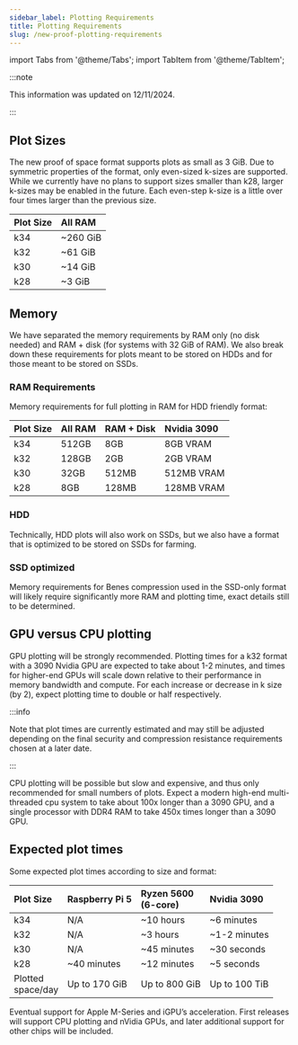```yaml
---
sidebar_label: Plotting Requirements
title: Plotting Requirements
slug: /new-proof-plotting-requirements
---
```


import Tabs from '@theme/Tabs';
import TabItem from '@theme/TabItem';

:::note

This information was updated on 12/11/2024.

:::

## Plot Sizes

The new proof of space format supports plots as small as 3 GiB. Due to symmetric properties of the format, only even-sized k-sizes are supported. While we currently have no plans to support sizes smaller than k28, larger k-sizes may be enabled in the future. Each even-step k-size is a little over four times larger than the previous size.

| Plot Size | All RAM                  |
| :-------- | :----------------------- |
| k34       | ~260 GiB |
| k32       | ~61 GiB  |
| k30       | ~14 GiB  |
| k28       | ~3 GiB   |

## Memory

We have separated the memory requirements by RAM only (no disk needed) and RAM + disk (for systems with 32 GiB of RAM). We also break down these requirements for plots meant to be stored on HDDs and for those meant to be stored on SSDs.

### RAM Requirements

Memory requirements for full plotting in RAM for HDD friendly format:

| Plot Size | All RAM | RAM + Disk | Nvidia 3090 |
| :-------- | :------ | :--------- | :---------- |
| k34       | 512GB   | 8GB        | 8GB VRAM    |
| k32       | 128GB   | 2GB        | 2GB VRAM    |
| k30       | 32GB    | 512MB      | 512MB VRAM  |
| k28       | 8GB     | 128MB      | 128MB VRAM  |

### HDD

Technically, HDD plots will also work on SSDs, but we also have a format that is optimized to be stored on SSDs for farming.

### SSD optimized

Memory requirements for Benes compression used in the SSD-only format will likely require significantly more RAM and plotting time, exact details still to be determined.

## GPU versus CPU plotting

GPU plotting will be strongly recommended. Plotting times for a k32 format with a 3090 Nvidia GPU are expected to take about 1-2 minutes, and times for higher-end GPUs will scale down relative to their performance in memory bandwidth and compute. For each increase or decrease in k size (by 2), expect plotting time to double or half respectively.

:::info

Note that plot times are currently estimated and may still be adjusted depending on the final security and compression resistance requirements chosen at a later date.

:::

CPU plotting will be possible but slow and expensive, and thus only recommended for small numbers of plots. Expect a modern high-end multi-threaded cpu system to take about 100x longer than a 3090 GPU, and a single processor with DDR4 RAM to take 450x times longer than a 3090 GPU.

## Expected plot times

Some expected plot times according to size and format:

| Plot Size               | Raspberry Pi 5              | Ryzen 5600 <br/> (6-core) | Nvidia 3090                  |
| :---------------------- | :-------------------------- | :------------------------------------------- | :--------------------------- |
| k34                     | N/A                         | ~10 hours                    | ~6 minutes   |
| k32                     | N/A                         | ~3 hours                     | ~1-2 minutes |
| k30                     | N/A                         | ~45 minutes                  | ~30 seconds  |
| k28                     | ~40 minutes | ~12 minutes                  | ~5 seconds   |
| Plotted <br/> space/day | Up to 170 GiB               | Up to 800 GiB                                | Up to 100 TiB                |

Eventual support for Apple M-Series and iGPU’s acceleration. First releases will support CPU plotting and nVidia GPUs, and later additional support for other chips will be included.
